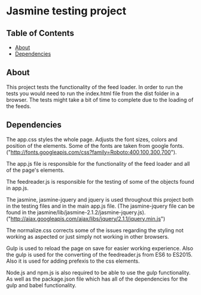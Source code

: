 # Jasmine testing project

## Table of Contents

* [About](#about)
* [Dependencies](#dependencies)


## About

This project tests the functionality of the feed loader. In order to run the tests you would need to run the index.html file from the dist folder in a browser. The tests might take a bit of time to complete due to the loading of the feeds.

## Dependencies

The app.css styles the whole page. Adjusts the font sizes, colors and position of the elements.
Some of the fonts are taken from google fonts.
("http://fonts.googleapis.com/css?family=Roboto:400,100,300,700").

The app.js file is responsible for the functionality of the feed loader and all of the page's elements.

The feedreader.js is responsible for the testing of some of the objects found in app.js.

The jasmine, jasmine-jquery and jquery is used throughout this project both in the testing files and in the main app.js file.
(The jasmine-jquery file can be found in the jasmine/lib/jasmine-2.1.2/jasmine-jquery.js).
("http://ajax.googleapis.com/ajax/libs/jquery/2.1.1/jquery.min.js")

The normalize.css corrects some of the issues regarding the styling not working as aspected or just simply not working in other browsers.

Gulp is used to reload the page on save for easier working experience. Also the gulp is used for the converting of the feedreader.js from ES6 to ES2015. Also it is used for adding prefexis to the css elements.

Node.js and npm.js is also required to be able to use the gulp functionality. As well as the package.json file which has all of the dependencies for the gulp and babel functionality.
